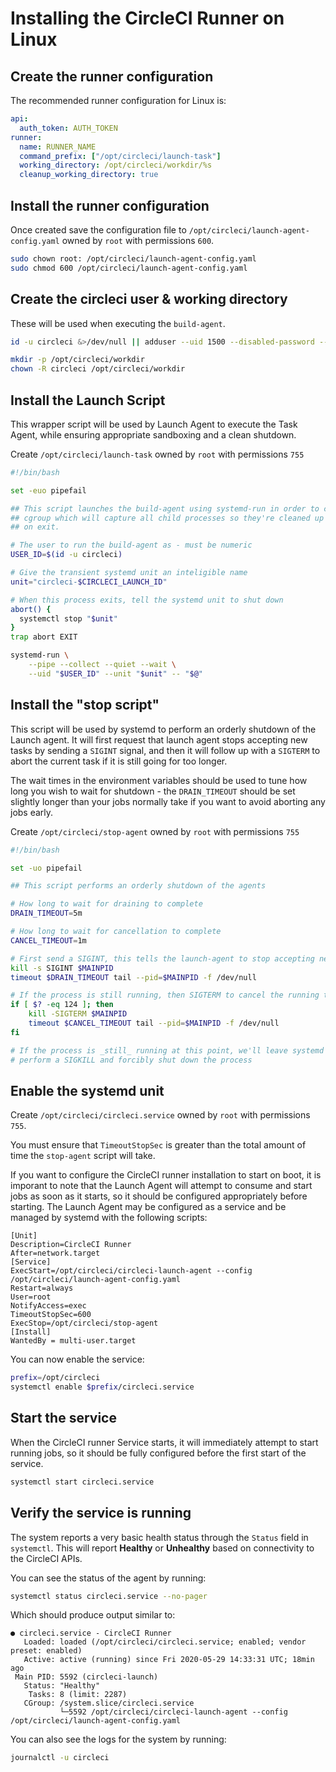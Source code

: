 # Installing the CircleCI Runner on Linux

## Create the runner configuration
The recommended runner configuration for Linux is:
```yaml
api:
  auth_token: AUTH_TOKEN
runner:
  name: RUNNER_NAME
  command_prefix: ["/opt/circleci/launch-task"]
  working_directory: /opt/circleci/workdir/%s
  cleanup_working_directory: true
```

## Install the runner configuration
Once created save the configuration file to `/opt/circleci/launch-agent-config.yaml` owned by `root` with permissions `600`.

```bash
sudo chown root: /opt/circleci/launch-agent-config.yaml
sudo chmod 600 /opt/circleci/launch-agent-config.yaml
```

## Create the circleci user & working directory
These will be used when executing the `build-agent`.

```bash
id -u circleci &>/dev/null || adduser --uid 1500 --disabled-password --gecos GECOS circleci

mkdir -p /opt/circleci/workdir
chown -R circleci /opt/circleci/workdir
```

## Install the Launch Script

This wrapper script will be used by Launch Agent to execute the Task Agent, while ensuring appropriate sandboxing and a clean shutdown.

Create `/opt/circleci/launch-task` owned by `root` with permissions `755`

```bash
#!/bin/bash

set -euo pipefail

## This script launches the build-agent using systemd-run in order to create a
## cgroup which will capture all child processes so they're cleaned up correctly
## on exit.

# The user to run the build-agent as - must be numeric
USER_ID=$(id -u circleci)

# Give the transient systemd unit an inteligible name
unit="circleci-$CIRCLECI_LAUNCH_ID"

# When this process exits, tell the systemd unit to shut down
abort() {
  systemctl stop "$unit"
}
trap abort EXIT

systemd-run \
    --pipe --collect --quiet --wait \
    --uid "$USER_ID" --unit "$unit" -- "$@"
```

## Install the "stop script"

This script will be used by systemd to perform an orderly shutdown of the Launch agent. It will first request that launch agent stops accepting new tasks by sending a `SIGINT` signal, and then it will follow up with a `SIGTERM` to abort the current task if it is still going for too longer.

The wait times in the environment variables should be used to tune how long you wish to wait for shutdown - the `DRAIN_TIMEOUT` should be set slightly longer than your jobs normally take if you want to avoid aborting any jobs early.

Create `/opt/circleci/stop-agent` owned by `root` with permissions `755`

```bash
#!/bin/bash

set -uo pipefail

## This script performs an orderly shutdown of the agents

# How long to wait for draining to complete
DRAIN_TIMEOUT=5m

# How long to wait for cancellation to complete
CANCEL_TIMEOUT=1m

# First send a SIGINT, this tells the launch-agent to stop accepting new tasks
kill -s SIGINT $MAINPID
timeout $DRAIN_TIMEOUT tail --pid=$MAINPID -f /dev/null

# If the process is still running, then SIGTERM to cancel the running task
if [ $? -eq 124 ]; then
    kill -SIGTERM $MAINPID
    timeout $CANCEL_TIMEOUT tail --pid=$MAINPID -f /dev/null
fi

# If the process is _still_ running at this point, we'll leave systemd to
# perform a SIGKILL and forcibly shut down the process
```

## Enable the systemd unit

Create `/opt/circleci/circleci.service` owned by `root` with permissions `755`.

You must ensure that `TimeoutStopSec` is greater than the total amount of time the `stop-agent` script will take.

If you want to configure the CircleCI runner installation to start on boot, it is imporant to note that the Launch Agent will attempt to consume and start jobs as soon as it starts, so it should be configured appropriately before starting. The Launch Agent may be configured as a service and be managed by systemd with the following scripts:

```
[Unit]
Description=CircleCI Runner
After=network.target
[Service]
ExecStart=/opt/circleci/circleci-launch-agent --config /opt/circleci/launch-agent-config.yaml
Restart=always
User=root
NotifyAccess=exec
TimeoutStopSec=600
ExecStop=/opt/circleci/stop-agent
[Install]
WantedBy = multi-user.target
```

You can now enable the service:
```bash
prefix=/opt/circleci
systemctl enable $prefix/circleci.service
```

## Start the service

When the CircleCI runner Service starts, it will immediately attempt to start running jobs, so it should be fully configured before the first start of the service.

```bash
systemctl start circleci.service
```

## Verify the service is running

The system reports a very basic health status through the `Status` field in `systemctl`.
This will report **Healthy** or **Unhealthy** based on connectivity to the CircleCI APIs.

You can see the status of the agent by running:

```bash
systemctl status circleci.service --no-pager
```

Which should produce output similar to:

```
● circleci.service - CircleCI Runner
   Loaded: loaded (/opt/circleci/circleci.service; enabled; vendor preset: enabled)
   Active: active (running) since Fri 2020-05-29 14:33:31 UTC; 18min ago
 Main PID: 5592 (circleci-launch)
   Status: "Healthy"
    Tasks: 8 (limit: 2287)
   CGroup: /system.slice/circleci.service
           └─5592 /opt/circleci/circleci-launch-agent --config /opt/circleci/launch-agent-config.yaml
```

You can also see the logs for the system by running:

```bash
journalctl -u circleci
```